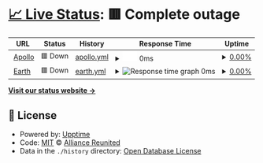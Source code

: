 # [📈 Live Status](https://status.alru.ga): <!--live status--> **🟥 Complete outage**

<!--start: status pages-->
<!-- This summary is generated by Upptime (https://github.com/upptime/upptime) -->
<!-- Do not edit this manually, your changes will be overwritten -->
<!-- prettier-ignore -->
| URL | Status | History | Response Time | Uptime |
| --- | ------ | ------- | ------------- | ------ |
| <img alt="" src="https://icons.duckduckgo.com/ip3/apollo.banabyte.com.ico" height="13"> [Apollo](https://apollo.banabyte.com:8080) | 🟥 Down | [apollo.yml](https://github.com/DamienVesper/status.alru.ga/commits/HEAD/history/apollo.yml) | <details><summary><img alt="Response time graph" src="./graphs/apollo/response-time-week.png" height="20"> 0ms</summary><br><a href="https://status.alru.ga/history/apollo"><img alt="Response time 263" src="https://img.shields.io/endpoint?url=https%3A%2F%2Fraw.githubusercontent.com%2FDamienVesper%2Fstatus.alru.ga%2FHEAD%2Fapi%2Fapollo%2Fresponse-time.json"></a><br><a href="https://status.alru.ga/history/apollo"><img alt="24-hour response time 0" src="https://img.shields.io/endpoint?url=https%3A%2F%2Fraw.githubusercontent.com%2FDamienVesper%2Fstatus.alru.ga%2FHEAD%2Fapi%2Fapollo%2Fresponse-time-day.json"></a><br><a href="https://status.alru.ga/history/apollo"><img alt="7-day response time 0" src="https://img.shields.io/endpoint?url=https%3A%2F%2Fraw.githubusercontent.com%2FDamienVesper%2Fstatus.alru.ga%2FHEAD%2Fapi%2Fapollo%2Fresponse-time-week.json"></a><br><a href="https://status.alru.ga/history/apollo"><img alt="30-day response time 0" src="https://img.shields.io/endpoint?url=https%3A%2F%2Fraw.githubusercontent.com%2FDamienVesper%2Fstatus.alru.ga%2FHEAD%2Fapi%2Fapollo%2Fresponse-time-month.json"></a><br><a href="https://status.alru.ga/history/apollo"><img alt="1-year response time 177" src="https://img.shields.io/endpoint?url=https%3A%2F%2Fraw.githubusercontent.com%2FDamienVesper%2Fstatus.alru.ga%2FHEAD%2Fapi%2Fapollo%2Fresponse-time-year.json"></a></details> | <details><summary><a href="https://status.alru.ga/history/apollo">0.00%</a></summary><a href="https://status.alru.ga/history/apollo"><img alt="All-time uptime 0.00%" src="https://img.shields.io/endpoint?url=https%3A%2F%2Fraw.githubusercontent.com%2FDamienVesper%2Fstatus.alru.ga%2FHEAD%2Fapi%2Fapollo%2Fuptime.json"></a><br><a href="https://status.alru.ga/history/apollo"><img alt="24-hour uptime 0.00%" src="https://img.shields.io/endpoint?url=https%3A%2F%2Fraw.githubusercontent.com%2FDamienVesper%2Fstatus.alru.ga%2FHEAD%2Fapi%2Fapollo%2Fuptime-day.json"></a><br><a href="https://status.alru.ga/history/apollo"><img alt="7-day uptime 0.00%" src="https://img.shields.io/endpoint?url=https%3A%2F%2Fraw.githubusercontent.com%2FDamienVesper%2Fstatus.alru.ga%2FHEAD%2Fapi%2Fapollo%2Fuptime-week.json"></a><br><a href="https://status.alru.ga/history/apollo"><img alt="30-day uptime 0.00%" src="https://img.shields.io/endpoint?url=https%3A%2F%2Fraw.githubusercontent.com%2FDamienVesper%2Fstatus.alru.ga%2FHEAD%2Fapi%2Fapollo%2Fuptime-month.json"></a><br><a href="https://status.alru.ga/history/apollo"><img alt="1-year uptime 0.00%" src="https://img.shields.io/endpoint?url=https%3A%2F%2Fraw.githubusercontent.com%2FDamienVesper%2Fstatus.alru.ga%2FHEAD%2Fapi%2Fapollo%2Fuptime-year.json"></a></details>
| <img alt="" src="https://icons.duckduckgo.com/ip3/earth.banabyte.com.ico" height="13"> [Earth](https://earth.banabyte.com:8080) | 🟥 Down | [earth.yml](https://github.com/DamienVesper/status.alru.ga/commits/HEAD/history/earth.yml) | <details><summary><img alt="Response time graph" src="./graphs/earth/response-time-week.png" height="20"> 0ms</summary><br><a href="https://status.alru.ga/history/earth"><img alt="Response time 193" src="https://img.shields.io/endpoint?url=https%3A%2F%2Fraw.githubusercontent.com%2FDamienVesper%2Fstatus.alru.ga%2FHEAD%2Fapi%2Fearth%2Fresponse-time.json"></a><br><a href="https://status.alru.ga/history/earth"><img alt="24-hour response time 0" src="https://img.shields.io/endpoint?url=https%3A%2F%2Fraw.githubusercontent.com%2FDamienVesper%2Fstatus.alru.ga%2FHEAD%2Fapi%2Fearth%2Fresponse-time-day.json"></a><br><a href="https://status.alru.ga/history/earth"><img alt="7-day response time 0" src="https://img.shields.io/endpoint?url=https%3A%2F%2Fraw.githubusercontent.com%2FDamienVesper%2Fstatus.alru.ga%2FHEAD%2Fapi%2Fearth%2Fresponse-time-week.json"></a><br><a href="https://status.alru.ga/history/earth"><img alt="30-day response time 0" src="https://img.shields.io/endpoint?url=https%3A%2F%2Fraw.githubusercontent.com%2FDamienVesper%2Fstatus.alru.ga%2FHEAD%2Fapi%2Fearth%2Fresponse-time-month.json"></a><br><a href="https://status.alru.ga/history/earth"><img alt="1-year response time 191" src="https://img.shields.io/endpoint?url=https%3A%2F%2Fraw.githubusercontent.com%2FDamienVesper%2Fstatus.alru.ga%2FHEAD%2Fapi%2Fearth%2Fresponse-time-year.json"></a></details> | <details><summary><a href="https://status.alru.ga/history/earth">0.00%</a></summary><a href="https://status.alru.ga/history/earth"><img alt="All-time uptime 0.00%" src="https://img.shields.io/endpoint?url=https%3A%2F%2Fraw.githubusercontent.com%2FDamienVesper%2Fstatus.alru.ga%2FHEAD%2Fapi%2Fearth%2Fuptime.json"></a><br><a href="https://status.alru.ga/history/earth"><img alt="24-hour uptime 0.00%" src="https://img.shields.io/endpoint?url=https%3A%2F%2Fraw.githubusercontent.com%2FDamienVesper%2Fstatus.alru.ga%2FHEAD%2Fapi%2Fearth%2Fuptime-day.json"></a><br><a href="https://status.alru.ga/history/earth"><img alt="7-day uptime 0.00%" src="https://img.shields.io/endpoint?url=https%3A%2F%2Fraw.githubusercontent.com%2FDamienVesper%2Fstatus.alru.ga%2FHEAD%2Fapi%2Fearth%2Fuptime-week.json"></a><br><a href="https://status.alru.ga/history/earth"><img alt="30-day uptime 0.00%" src="https://img.shields.io/endpoint?url=https%3A%2F%2Fraw.githubusercontent.com%2FDamienVesper%2Fstatus.alru.ga%2FHEAD%2Fapi%2Fearth%2Fuptime-month.json"></a><br><a href="https://status.alru.ga/history/earth"><img alt="1-year uptime 0.00%" src="https://img.shields.io/endpoint?url=https%3A%2F%2Fraw.githubusercontent.com%2FDamienVesper%2Fstatus.alru.ga%2FHEAD%2Fapi%2Fearth%2Fuptime-year.json"></a></details>

<!--end: status pages-->

[**Visit our status website →**](https://status.alru.ga)

## 📄 License

- Powered by: [Upptime](https://github.com/upptime/upptime)
- Code: [MIT](./.github/LICENSE) © [Alliance Reunited](https://alru.ga)
- Data in the `./history` directory: [Open Database License](https://opendatacommons.org/licenses/odbl/1-0/)

